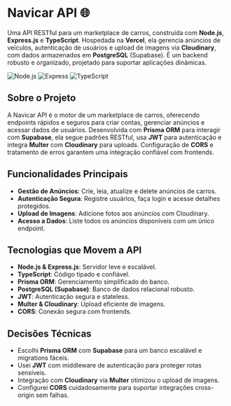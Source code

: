 # Navicar API 🌐

Uma API RESTful para um marketplace de carros, construída com **Node.js**, **Express.js** e **TypeScript**. Hospedada na **Vercel**, ela gerencia anúncios de veículos, autenticação de usuários e upload de imagens via **Cloudinary**, com dados armazenados em **PostgreSQL** (Supabase). É um backend robusto e organizado, projetado para suportar aplicações dinâmicas.

![Node.js](https://img.shields.io/badge/Node.js-18-green) ![Express](https://img.shields.io/badge/Express.js-4-000) ![TypeScript](https://img.shields.io/badge/TypeScript-5-blue)

## Sobre o Projeto

A Navicar API é o motor de um marketplace de carros, oferecendo endpoints rápidos e seguros para criar contas, gerenciar anúncios e acessar dados de usuários. Desenvolvida com **Prisma ORM** para interagir com **Supabase**, ela segue padrões RESTful, usa **JWT** para autenticação e integra **Multer** com **Cloudinary** para uploads. Configuração de **CORS** e tratamento de erros garantem uma integração confiável com frontends.

## Funcionalidades Principais

- **Gestão de Anúncios**: Crie, leia, atualize e delete anúncios de carros.
- **Autenticação Segura**: Registre usuários, faça login e acesse detalhes protegidos.
- **Upload de Imagens**: Adicione fotos aos anúncios com Cloudinary.
- **Acesso a Dados**: Liste todos os anúncios disponíveis com um único endpoint.

## Tecnologias que Movem a API

- **Node.js & Express.js**: Servidor leve e escalável.
- **TypeScript**: Código tipado e confiável.
- **Prisma ORM**: Gerenciamento simplificado do banco.
- **PostgreSQL (Supabase)**: Banco de dados relacional robusto.
- **JWT**: Autenticação segura e stateless.
- **Multer & Cloudinary**: Upload eficiente de imagens.
- **CORS**: Conexão segura com frontends.

## Decisões Técnicas

- Escolhi **Prisma ORM** com **Supabase** para um banco escalável e migrations fáceis.
- Usei **JWT** com middleware de autenticação para proteger rotas sensíveis.
- Integração com **Cloudinary** via **Multer** otimizou o upload de imagens.
- Configurei **CORS** cuidadosamente para suportar integrações cross-origin sem falhas.
